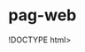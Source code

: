 # pag-web
!DOCTYPE html>
<html>
<head>
<title>ESTETICA ANIMAL</title>
<link rel="stylesheet" href="estilo.css"> 
<style>
    #dialog {
        display: none;
        position: fixed;
        top: 50%;
        left: 50%;
        transform: translate(-50%, -50%) ;
        background-color: #ffffff;
        padding: 20px;
        border: 1px solid #ffffff;
        border-radius: 8px;
        box-shadow: 0 4px 8px rgba(0, 0, 0, 0.1);
        z-index: 1000;
